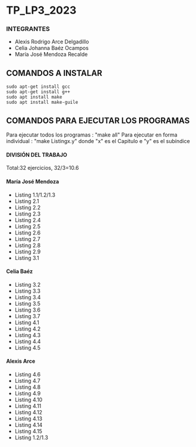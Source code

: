 # TP_LP3_2023

### INTEGRANTES
* Alexis Rodrigo Arce Delgadillo
* Celia Johanna Baéz Ocampos
* María José Mendoza Recalde

## COMANDOS A INSTALAR
    sudo apt-get install gcc
    sudo apt-get install g++
    sudo apt install make
    sudo apt install make-guile

## COMANDOS PARA EJECUTAR LOS PROGRAMAS
Para ejecutar todos los programas : "make all"
Para ejecutar en forma individual : "make Listingx.y" donde "x" es el Capitulo e "y" es el subíndice


#### DIVISIÓN DEL TRABAJO
Total:32 ejercicios, 32/3=10.6

#### María José Mendoza 
 - Listing 1.1/1.2/1.3
 - Listing 2.1
 - Listing 2.2
 - Listing 2.3
 - Listing 2.4
 - Listing 2.5
 - Listing 2.6
 - Listing 2.7
 - Listing 2.8
 - Listing 2.9
 - Listing 3.1


#### Celia Baéz 
 - Listing 3.2
 - Listing 3.3
 - Listing 3.4
 - Listing 3.5
 - Listing 3.6
 - Listing 3.7
 - Listing 4.1
 - Listing 4.2
 - Listing 4.3
 - Listing 4.4
 - Listing 4.5


#### Alexis Arce
 - Listing 4.6
 - Listing 4.7
 - Listing 4.8
 - Listing 4.9
 - Listing 4.10
 - Listing 4.11
 - Listing 4.12
 - Listing 4.13
 - Listing 4.14
 - Listing 4.15
 - Listing 1.2/1.3
